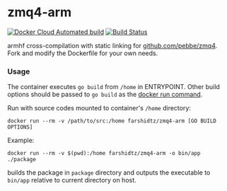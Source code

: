 # zmq4-arm
[![Docker Cloud Automated build](https://img.shields.io/docker/cloud/automated/farshidtz/zmq4-arm.svg)](https://hub.docker.com/r/farshidtz/zmq4-arm) [![Build Status](https://travis-ci.org/farshidtz/zmq4-arm.svg?branch=master)](https://travis-ci.org/farshidtz/zmq4-arm)

armhf cross-compilation with static linking for [github.com/pebbe/zmq4](https://github.com/pebbe/zmq4). Fork and modify the Dockerfile for your own needs.

### Usage
The container executes `go build` from `/home` in ENTRYPOINT. Other build options should be passed to `go build` as the [docker run command](https://docs.docker.com/engine/reference/run/#cmd-default-command-or-options).


Run with source codes mounted to container's `/home` directory:
```
docker run --rm -v /path/to/src:/home farshidtz/zmq4-arm [GO BUILD OPTIONS]
```

Example:
```
docker run --rm -v $(pwd):/home farshidtz/zmq4-arm -o bin/app ./package
```
builds the package in `package` directory and outputs the executable to `bin/app` relative to current directory on host.
